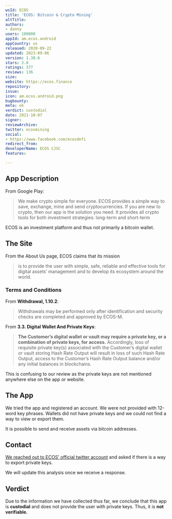 ```yaml
---
wsId: ECOS
title: 'ECOS: Bitcoin & Crypto Mining'
altTitle: 
authors:
- danny
users: 100000
appId: am.ecos.android
appCountry: us
released: 2020-09-22
updated: 2023-09-06
version: 1.38.6
stars: 2.8
ratings: 377
reviews: 136
size: 
website: https://ecos.finance
repository: 
issue: 
icon: am.ecos.android.png
bugbounty: 
meta: ok
verdict: custodial
date: 2021-10-07
signer: 
reviewArchive: 
twitter: ecosmining
social:
- https://www.facebook.com/ecosdefi
redirect_from: 
developerName: ECOS CJSC
features: 

---
```


## App Description
From Google Play:

> We make crypto simple for everyone. ECOS provides a simple way to save, exchange, mine and send cryptocurrencies. If you are new to crypto, then our app is the solution you need. It provides all crypto tools for both investment strategies: long-term and short-term

ECOS is an investment platform and thus not primarily a bitcoin wallet.

## The Site
From the About Us page, ECOS claims that its mission

> is to provide the user with simple, safe, reliable and effective tools for digital assets’ management and to develop its ecosystem around the world.

### Terms and Conditions
From **Withdrawal, 1.10.2**:

> Withdrawals may be performed only after identification and security checks are completed and approved by ECOS-M.

From **3.3. Digital Wallet And Private Keys**:

> **The Customer’s digital wallet or vault may require a private key, or a combination of private keys, for access.** Accordingly, loss of requisite private key(s) associated with the Customer’s digital wallet or vault storing Hash Rate Output will result in loss of such Hash Rate Output, access to the Customer’s Hash Rate Output balance and/or any initial balances in blockchains.

This is confusing to our review as the private keys are not mentioned anywhere else on the app or website.

## The App
We tried the app and registered an account. We were not provided with 12-word key phrases. Wallets did not have private keys and we could not find a way to view or export them. 

It is possible to send and receive assets via bitcoin addresses.

## Contact
[We reached out to ECOS' official twitter account](https://twitter.com/dannybuntu/status/1444950451879776258) and asked if there is a way to export private keys.

We will update this analysis once we receive a response.

## Verdict
Due to the information we have collected thus far, we conclude that this app is **custodial** and does not provide the user with private keys. Thus, it is **not verifiable.**
